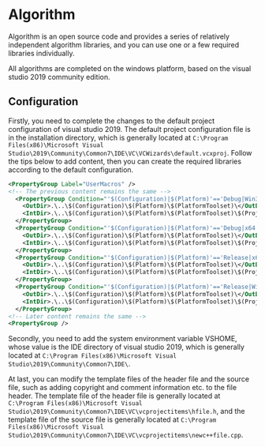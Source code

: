 # Algorithm

Algorithm is an open source code and provides a series of relatively independent algorithm libraries, and you can use one or a few required libraries individually.

All algorithms are completed on the windows platform, based on the visual studio 2019 community edition.

## Configuration

Firstly, you need to complete the changes to the default project configuration of visual studio 2019. The default project configuration file is in the installation directory, which is generally located at `C:\Program Files(x86)\Microsoft Visual Studio\2019\Community\Common7\IDE\VC\VCWizards\default.vcxproj`. Follow the tips below to add content, then you can create the required libraries according to the default configuration.

```xml
<PropertyGroup Label="UserMacros" />
<!-- The previous content remains the same -->
  <PropertyGroup Condition="'$(Configuration)|$(Platform)'=='Debug|Win32'">
    <OutDir>.\..\$(Configuration)\$(Platform)\$(PlatformToolset)\</OutDir>
    <IntDir>.\..\$(Configuration)\$(Platform)\$(PlatformToolset)\$(ProjectName)\</IntDir>
  </PropertyGroup>
  <PropertyGroup Condition="'$(Configuration)|$(Platform)'=='Debug|x64'">
    <OutDir>.\..\$(Configuration)\$(Platform)\$(PlatformToolset)\</OutDir>
    <IntDir>.\..\$(Configuration)\$(Platform)\$(PlatformToolset)\$(ProjectName)\</IntDir>
  </PropertyGroup>
  <PropertyGroup Condition="'$(Configuration)|$(Platform)'=='Release|x64'">
    <OutDir>.\..\$(Configuration)\$(Platform)\$(PlatformToolset)\</OutDir>
    <IntDir>.\..\$(Configuration)\$(Platform)\$(PlatformToolset)\$(ProjectName)\</IntDir>
  </PropertyGroup>
  <PropertyGroup Condition="'$(Configuration)|$(Platform)'=='Release|Win32'">
    <OutDir>.\..\$(Configuration)\$(Platform)\$(PlatformToolset)\</OutDir>
    <IntDir>.\..\$(Configuration)\$(Platform)\$(PlatformToolset)\$(ProjectName)\</IntDir>
  </PropertyGroup>
<!-- Later content remains the same -->
<PropertyGroup />
```

Secondly, you need to add the system environment variable VSHOME, whose value is the IDE directory of visual studio 2019, which is generally located at `C:\Program Files(x86)\Microsoft Visual Studio\2019\Community\Common7\IDE\`.

At last, you can modify the template files of the header file and the source file, such as adding copyright and comment information etc. to the file header. The template file of the header file is generally located at `C:\Program Files(x86)\Microsoft Visual Studio\2019\Community\Common7\IDE\VC\vcprojectitems\hfile.h`, and the template file of the source file is generally located at `C:\Program Files(x86)\Microsoft Visual Studio\2019\Community\Common7\IDE\VC\vcprojectitems\newc++file.cpp`.

